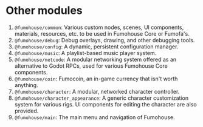 # Other modules

1. `@fumohouse/common`: Various custom nodes, scenes, UI components, materials,
   resources, etc. to be used in Fumohouse Core or Fumofa's.
1. `@fumohouse/debug`: Debug overlays, drawing, and other debugging tools.
1. `@fumohouse/config`: A dynamic, persistent configuration manager.
1. `@fumohouse/music`: A playlist-based music player system.
1. `@fumohouse/netcode`: A modular networking system offered as an alternative
   to Godot RPCs, used for various Fumohouse Core components.
1. `@fumohouse/coin`: Fumocoin, an in-game currency that isn't worth anything.
1. `@fumohouse/character`: A modular, networked character controller.
1. `@fumohouse/character_appearance`: A generic character customization system
   for various rigs. UI components for editing the character are also provided.
1. `@fumohouse/main`: The main menu and navigation of Fumohouse.
